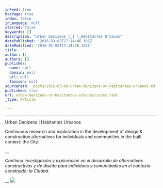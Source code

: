 ```yaml
---
inFeed: true
hasPage: true
inNav: false
inLanguage: null
starred: false
keywords: []
description: "Urban Denizens \_| \_Habitantes Urbanos"
datePublished: '2016-03-08T17:14:46.301Z'
dateModified: '2016-03-08T17:14:36.154Z'
title: ''
author: []
authors: []
publisher:
  name: null
  domain: null
  url: null
  favicon: null
sourcePath: _posts/2016-03-08-urban-denizens-or-habitantes-urbanos.md
published: true
url: urban-denizens-or-habitantes-urbanos/index.html
_type: Article

---
```

****

Urban Denizens  |  Habitantes Urbanos

Continuous research and exploration in the development of design & construction alternatives for individuals and communities in the built context: the City.

__

_Continua investigación y exploración en el desarrollo de alternativas constructivas y de diseño para individuos y comunidades en el contexto construido: la Ciudad._

__
![](https://the-grid-user-content.s3-us-west-2.amazonaws.com/eef2d79c-0ecb-4730-8267-e54f53fdced0.jpg)